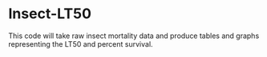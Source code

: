 # Insect-LT50
This code will take raw insect mortality data and produce tables and graphs representing the LT50 and percent survival.
